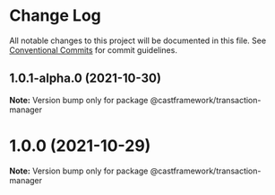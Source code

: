 # Change Log

All notable changes to this project will be documented in this file.
See [Conventional Commits](https://conventionalcommits.org) for commit guidelines.

## 1.0.1-alpha.0 (2021-10-30)

**Note:** Version bump only for package @castframework/transaction-manager





# 1.0.0 (2021-10-29)

**Note:** Version bump only for package @castframework/transaction-manager
